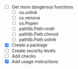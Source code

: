 - [ ] Get more dangerous functions
  - [ ] os.unlink
  - [ ] os.remove
  - [ ] os.Popen
  - [ ] pathlib.Path.rmdir
  - [ ] pathlib.Path.chmod
  - [ ] pathlib.Path.unlink
- [x] Create a package
- [ ] Create security levels
- [ ] Add checks
- [x] Add usage instructions
